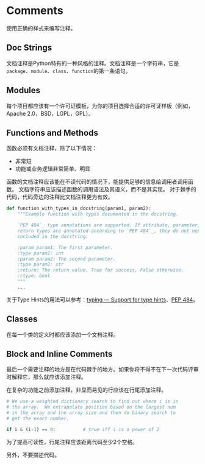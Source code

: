 # Comments

使用正确的样式来编写注释。

## Doc Strings

文档注释是Python特有的一种风格的注释。文档注释是一个字符串，它是`package`、`module`、`class`、`function`的第一条语句。

## Modules

每个项目都应该有一个许可证模板，为你的项目选择合适的许可证样板（例如，Apache 2.0，BSD，LGPL，GPL）。

## Functions and Methods

函数必须有文档注释，除了以下情况：

* 非常短
* 功能或业务逻辑非常简单、明显

函数的文档注释应该能在不读代码的情况下，能提供足够的信息给调用者调用函数。
文档字符串应该描述函数的调用语法及其语义，而不是其实现。
对于棘手的代码，代码旁边的注释比文档注释更为有效。

```python
def function_with_types_in_docstring(param1, param2):
    """Example function with types documented in the docstring.

    `PEP 484`_ type annotations are supported. If attribute, parameter, and
    return types are annotated according to `PEP 484`_, they do not need to be
    included in the docstring:

    :param param1: The first parameter.
    :type param1: int
    :param param2: The second parameter.
    :type param2: str
    :return: The return value. True for success, False otherwise.
    :rtype: bool
    """
    ...
```

关于Type Hints的用法可以参考：[typing — Support for type hints][hints]、[PEP 484][pep484]。

## Classes

在每一个类的定义时都应该添加一个文档注释。

## Block and Inline Comments

最后一个需要注释的地方是在代码棘手的地方。如果你将不得不在下一次代码评审时解释它，那么就应该添加注释。

在复杂的功能之前添加注释，非显而易见的行应该在行尾添加注释。

```python
# We use a weighted dictionary search to find out where i is in
# the array.  We extrapolate position based on the largest num
# in the array and the array size and then do binary search to
# get the exact number.

if i & (i-1) == 0:          # true iff i is a power of 2
```

为了提高可读性，行尾注释应该距离代码至少2个空格。

另外，不要描述代码。


[hints]: https://docs.python.org/3/library/typing.html
[pep484]: https://www.python.org/dev/peps/pep-0484/
